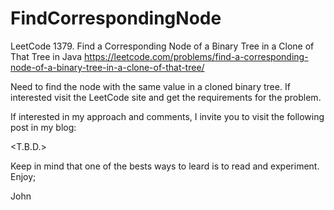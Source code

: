 # FindCorrespondingNode
LeetCode 1379. Find a Corresponding Node of a Binary Tree in a Clone of That Tree in Java
https://leetcode.com/problems/find-a-corresponding-node-of-a-binary-tree-in-a-clone-of-that-tree/

Need to find the node with the same value in a cloned binary tree.
If interested visit the LeetCode site and get the requirements for
the problem.

If interested in my approach and comments, I invite you to visit
the following post in my blog:

<T.B.D.>

Keep in mind that one of the bests ways to leard is to read and experiment.
Enjoy;

John
